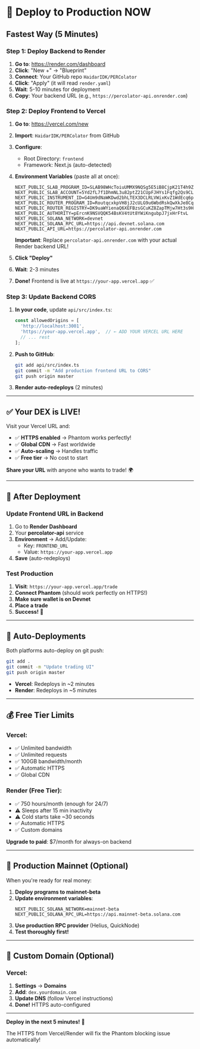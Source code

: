 # 🚀 Deploy to Production NOW

## Fastest Way (5 Minutes)

### Step 1: Deploy Backend to Render

1. **Go to**: https://render.com/dashboard
2. **Click**: "New +" → "Blueprint"
3. **Connect**: Your GitHub repo `HaidarIDK/PERColator`
4. **Click**: "Apply" (it will read `render.yaml`)
5. **Wait**: 5-10 minutes for deployment
6. **Copy**: Your backend URL (e.g., `https://percolator-api.onrender.com`)

### Step 2: Deploy Frontend to Vercel

1. **Go to**: https://vercel.com/new
2. **Import**: `HaidarIDK/PERColator` from GitHub
3. **Configure**:
   - Root Directory: `frontend`
   - Framework: Next.js (auto-detected)
4. **Environment Variables** (paste all at once):
   ```
   NEXT_PUBLIC_SLAB_PROGRAM_ID=SLAB98WHcToiuUMMX9NQSg5E5iB8CjpK21T4h9ZXiep
   NEXT_PUBLIC_SLAB_ACCOUNT=5Yd2fL7f1DhmNL3u82ptZ21CUpFJHYs1Fqfg2Qs9CLDB
   NEXT_PUBLIC_INSTRUMENT_ID=G4Um9dNaWKDwd2bhLTEX3DCLRLVWixKvZ1WdEcq6pgfN
   NEXT_PUBLIC_ROUTER_PROGRAM_ID=RoutqcxkpVH8jJ2cULG9u6WbdRskQwXkJe8CqZehcyr
   NEXT_PUBLIC_ROUTER_REGISTRY=DK9uaWYienaQ6XEFBzsGCuKZ8ZapTMjw7Ht3s9HQMdUx
   NEXT_PUBLIC_AUTHORITY=pErcnK9NSVQQK54BsKV4tUt8YWiKngubpJ7jxHrFtvL
   NEXT_PUBLIC_SOLANA_NETWORK=devnet
   NEXT_PUBLIC_SOLANA_RPC_URL=https://api.devnet.solana.com
   NEXT_PUBLIC_API_URL=https://percolator-api.onrender.com
   ```
   
   **Important**: Replace `percolator-api.onrender.com` with your actual Render backend URL!

5. **Click "Deploy"**
6. **Wait**: 2-3 minutes
7. **Done!** Frontend is live at `https://your-app.vercel.app` ✅

### Step 3: Update Backend CORS

1. **In your code**, update `api/src/index.ts`:
   ```typescript
   const allowedOrigins = [
     'http://localhost:3001',
     'https://your-app.vercel.app',  // ← ADD YOUR VERCEL URL HERE
     // ... rest
   ];
   ```

2. **Push to GitHub**:
   ```bash
   git add api/src/index.ts
   git commit -m "Add production frontend URL to CORS"
   git push origin master
   ```

3. **Render auto-redeploys** (2 minutes)

---

## ✅ Your DEX is LIVE!

Visit your Vercel URL and:
- ✅ **HTTPS enabled** → Phantom works perfectly!
- ✅ **Global CDN** → Fast worldwide
- ✅ **Auto-scaling** → Handles traffic
- ✅ **Free tier** → No cost to start

**Share your URL** with anyone who wants to trade! 🌍

---

## 🎯 After Deployment

### Update Frontend URL in Backend

1. Go to **Render Dashboard**
2. Your **percolator-api** service
3. **Environment** → Add/Update:
   - Key: `FRONTEND_URL`
   - Value: `https://your-app.vercel.app`
4. **Save** (auto-redeploys)

### Test Production

1. **Visit**: `https://your-app.vercel.app/trade`
2. **Connect Phantom** (should work perfectly on HTTPS!)
3. **Make sure wallet is on Devnet**
4. **Place a trade**
5. **Success!** 🎉

---

## 🔄 Auto-Deployments

Both platforms auto-deploy on git push:

```bash
git add .
git commit -m "Update trading UI"
git push origin master
```

- **Vercel**: Redeploys in ~2 minutes
- **Render**: Redeploys in ~5 minutes

---

## 💰 Free Tier Limits

### Vercel:
- ✅ Unlimited bandwidth
- ✅ Unlimited requests
- ✅ 100GB bandwidth/month
- ✅ Automatic HTTPS
- ✅ Global CDN

### Render (Free Tier):
- ✅ 750 hours/month (enough for 24/7)
- ⚠️ Sleeps after 15 min inactivity
- ⚠️ Cold starts take ~30 seconds
- ✅ Automatic HTTPS
- ✅ Custom domains

**Upgrade to paid**: $7/month for always-on backend

---

## 🚀 Production Mainnet (Optional)

When you're ready for real money:

1. **Deploy programs to mainnet-beta**
2. **Update environment variables**:
   ```
   NEXT_PUBLIC_SOLANA_NETWORK=mainnet-beta
   NEXT_PUBLIC_SOLANA_RPC_URL=https://api.mainnet-beta.solana.com
   ```
3. **Use production RPC provider** (Helius, QuickNode)
4. **Test thoroughly first!**

---

## 📱 Custom Domain (Optional)

### Vercel:
1. **Settings** → **Domains**
2. **Add**: `dex.yourdomain.com`
3. **Update DNS** (follow Vercel instructions)
4. **Done!** HTTPS auto-configured

---

**Deploy in the next 5 minutes!** 🚀

The HTTPS from Vercel/Render will fix the Phantom blocking issue automatically!
